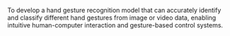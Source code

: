 To develop a hand gesture recognition model that can accurately identify and classify different hand gestures from image or video data, enabling intuitive human-computer interaction and gesture-based control systems.
